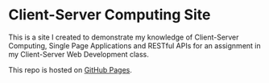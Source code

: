 # Client-Server Computing Site
This is a site I created to demonstrate my knowledge of Client-Server Computing, Single Page Applications and RESTful APIs for an assignment in my Client-Server Web Development class.

This repo is hosted on [GitHub Pages](https://30050248kaleb.github.io/client-server-computing-site).
